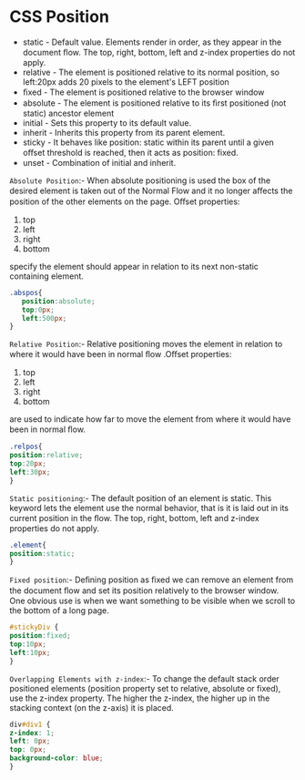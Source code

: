 # CSS Position

- static - Default value. Elements render in order, as they appear in the document ﬂow. The top, right, bottom, left and z-index properties do not apply.
- relative - The element is positioned relative to its normal position, so left:20px adds 20 pixels to the element's LEFT position
- ﬁxed - The element is positioned relative to the browser window
- absolute - The element is positioned relative to its ﬁrst positioned (not static) ancestor element
- initial - Sets this property to its default value.
- inherit - Inherits this property from its parent element.
- sticky - It behaves like position: static within its parent until a given oﬀset threshold is reached, then it acts as position: fixed.
- unset - Combination of initial and inherit.

`Absolute Position`:- When absolute positioning is used the box of the desired element is taken out of the Normal Flow and it no longer aﬀects the position of the other elements on the page. Oﬀset properties:

1. top
2. left
3. right
4. bottom

specify the element should appear in relation to its next non-static containing element.

```css
.abspos{
   position:absolute;
   top:0px;
   left:500px;
}
```

`Relative Position`:- Relative positioning moves the element in relation to where it would have been in normal ﬂow .Oﬀset properties:

1. top
2. left
3. right
4. bottom

are used to indicate how far to move the element from where it would have been in normal ﬂow.

```css
.relpos{
position:relative;
top:20px;
left:30px;
}
```

`Static positioning`:- The default position of an element is static.
This keyword lets the element use the normal behavior, that is it is laid out in its current position in the ﬂow. The top, right, bottom, left and z-index properties do not apply.

```css
.element{
position:static;
}
```

`Fixed position`:- Deﬁning position as ﬁxed we can remove an element from the document ﬂow and set its position relatively to the browser window. One obvious use is when we want something to be visible when we scroll to the bottom of a long page.

```css
#stickyDiv {
position:fixed;
top:10px;
left:10px;
}
```

`Overlapping Elements with z-index`:- To change the default stack order positioned elements (position property set to relative, absolute or fixed), use
the z-index property.
The higher the z-index, the higher up in the stacking context (on the z-axis) it is placed.

```css
div#div1 {
z-index: 1;
left: 0px;
top: 0px;
background-color: blue;
}
```
